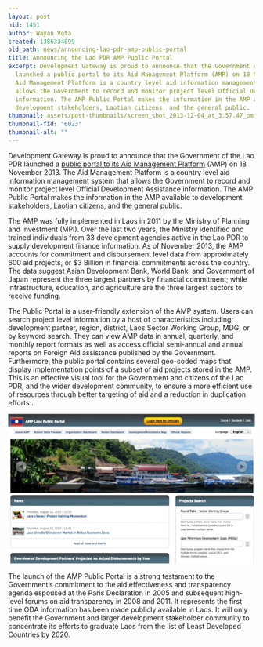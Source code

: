 ```yaml
---
layout: post
nid: 1451
author: Wayan Vota
created: 1386334899
old_path: news/announcing-lao-pdr-amp-public-portal
title: Announcing the Lao PDR AMP Public Portal
excerpt: Development Gateway is proud to announce that the Government of the Lao PDR
  launched a public portal to its Aid Management Platform (AMP) on 18 November 2013.  The
  Aid Management Platform is a country level aid information management system that
  allows the Government to record and monitor project level Official Development Assistance
  information. The AMP Public Portal makes the information in the AMP available to
  development stakeholders, Laotian citizens, and the general public.
thumbnail: assets/post-thumbnails/screen_shot_2013-12-04_at_3.57.47_pm.jpg
thumbnail-fid: "6023"
thumbnail-alt: ""
---
```


Development Gateway is proud to announce that the Government of the Lao PDR launched a [public portal to its Aid Management Platform](http://ppamp.mpi.gov.la) (AMP) on 18 November 2013. The Aid Management Platform is a country level aid information management system that allows the Government to record and monitor project level Official Development Assistance information. The AMP Public Portal makes the information in the AMP available to development stakeholders, Laotian citizens, and the general public.

The AMP was fully implemented in Laos in 2011 by the Ministry of Planning and Investment (MPI). Over the last two years, the Ministry identified and trained individuals from 33 development agencies active in the Lao PDR to supply development finance information. As of November 2013, the AMP accounts for commitment and disbursement level data from approximately 600 aid projects, or $3 Billion in financial commitments across the country. The data suggest Asian Development Bank, World Bank, and Government of Japan represent the three largest partners by financial commitment; while infrastructure, education, and agriculture are the three largest sectors to receive funding.

The Public Portal is a user-friendly extension of the AMP system. Users can search project level information by a host of characteristics including: development partner, region, district, Laos Sector Working Group, MDG, or by keyword search. They can view AMP data in annual, quarterly, and monthly report formats as well as access official semi-annual and annual reports on Foreign Aid assistance published by the Government. Furthermore, the public portal contains several geo-coded maps that display implementation points of a subset of aid projects stored in the AMP. This is an effective visual tool for the Government and citizens of the Lao PDR, and the wider development community, to ensure a more efficient use of resources through better targeting of aid and a reduction in duplication efforts..

![](/assets/post-images/laos.jpg)

The launch of the AMP Public Portal is a strong testament to the Government’s commitment to the aid effectiveness and transparency agenda espoused at the Paris Declaration in 2005 and subsequent high-level forums on aid transparency in 2008 and 2011. It represents the first time ODA information has been made publicly available in Laos. It will only benefit the Government and larger development stakeholder community to concentrate its efforts to graduate Laos from the list of Least Developed Countries by 2020.


